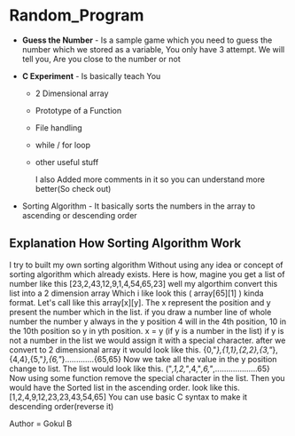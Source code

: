 # Random_Program

- **Guess the Number** - Is a sample game which you need to guess the number which we stored as a variable, You only have 3 attempt. We will tell you, Are you close to the number or not

- **C Experiment**  - Is basically teach You 
  - 2 Dimensional array
  - Prototype of a Function
  - File handling
  - while / for loop
  - other useful stuff
 
    I also Added more comments in it so you can understand more better(So check out)

- Sorting Algorithm  - It basically sorts the numbers in the array to ascending or descending order

## Explanation How Sorting Algorithm Work

I try to built my own sorting algorithm Without using any idea or concept of sorting algorithm which already exists.
Here is how,
magine you get a list of number like this [23,2,43,12,9,1,4,54,65,23] 
well my algorthim convert this list into a 2 dimension array Which i like look this ( array[65][1] ) kinda format.
Let's call like this array[x][y]. The x represent the position and y present the number which in the list.
if you draw a number line of whole number the number y always in the y position 
4 will in the 4th position, 10 in the 10th position so y in yth position.
x = y (if y is a number in the list)
if y is not a number in the list we would assign it with a special character.
after we convert to 2 dimensional array it would look like this.
{0,"*},{1,1},{2,2},{3,"*},{4,4},{5,"*},{6,"*}.............{65,65}
Now we take all the value in the y position change to list.
The list would look like this.
("*,1,2,"*,4,"*,6,"*,...................65}
Now using some function remove the special character in the list. Then you would have the Sorted list in the ascending order.
look like this.
[1,2,4,9,12,23,23,43,54,65]
You can use basic C syntax to make it descending order(reverse it)
        


Author = Gokul B
          
          
          
          
          
          
  

